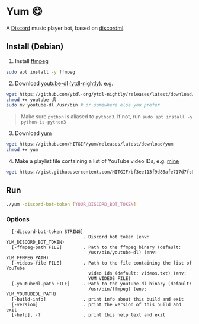 # Yum 😋

A [Discord](https://discord.com/) music player bot, based on [discordml](https://github.com/ushitora-anqou/discordml).

## Install (Debian)
1. Install [ffmpeg](https://ffmpeg.org/)
```sh
sudo apt install -y ffmpeg
```
2. Download [youtube-dl (ytdl-nightly)](https://github.com/ytdl-org/ytdl-nightly). e.g.
```sh
wget https://github.com/ytdl-org/ytdl-nightly/releases/latest/download/youtube-dl
chmod +x youtube-dl
sudo mv youtube-dl /usr/bin # or somewhere else you prefer
```
> Make sure `python` is aliased to `python3`. If not, run `sudo apt install -y python-is-python3`
3. Download [yum](https://github.com/HITGIF/yum)
```sh
wget https://github.com/HITGIF/yum/releases/latest/download/yum
chmod +x yum
```
4. Make a playlist file containing a list of YouTube video IDs, e.g. [mine](https://gist.github.com/HITGIF/bf3ee113f9d86afe717d7fc6a6731b8c)
```sh
wget https://gist.githubusercontent.com/HITGIF/bf3ee113f9d86afe717d7fc6a6731b8c/raw/57df953ab9ff70709825031559b1d5f1562f3ed1/videos.txt
```

## Run
```sh
./yum -discord-bot-token [YOUR_DISCORD_BOT_TOKEN]
```
### Options
```
  [-discord-bot-token STRING]
                             . Discord bot token (env: YUM_DISCORD_BOT_TOKEN)
  [-ffmpeg-path FILE]        . Path to the ffmpeg binary (default:
                               /usr/bin/youtube-dl) (env: YUM_FFMPEG_PATH)
  [-videos-file FILE]        . Path to the file containing the list of YouTube
                               video ids (default: videos.txt) (env:
                               YUM_VIDEOS_FILE)
  [-youtubedl-path FILE]     . Path to the youtube-dl binary (default:
                               /usr/bin/ffmpeg) (env: YUM_YOUTUBEDL_PATH)
  [-build-info]              . print info about this build and exit
  [-version]                 . print the version of this build and exit
  [-help], -?                . print this help text and exit
```
